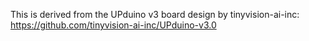 This is derived from the UPduino v3 board design by tinyvision-ai-inc:
https://github.com/tinyvision-ai-inc/UPduino-v3.0


